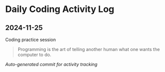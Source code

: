 # Daily Coding Activity Log

## 2024-11-25

Coding practice session

> Programming is the art of telling another human what one wants the computer to do.

*Auto-generated commit for activity tracking*

